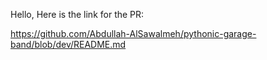 Hello, Here is the link for the PR:

https://github.com/Abdullah-AlSawalmeh/pythonic-garage-band/blob/dev/README.md
